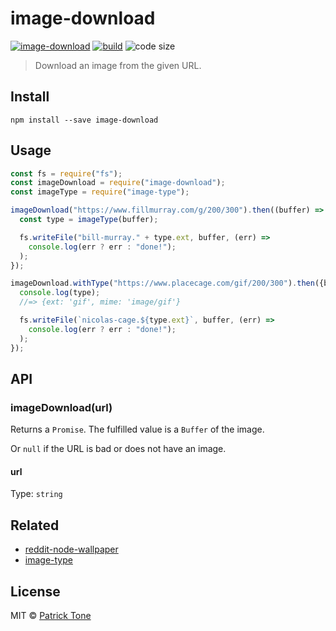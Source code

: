 # image-download

[![image-download](https://img.shields.io/npm/v/image-download?label=image-download)](https://www.npmjs.com/package/image-download)
[![build](https://img.shields.io/github/workflow/status/the-pat/image-download/Node.js%20CI)](https://github.com/the-pat/image-download/actions/workflows/node.js.yml)
![code size](https://img.shields.io/github/languages/code-size/the-pat/image-download)

> Download an image from the given URL.

## Install

```
npm install --save image-download
```

## Usage

```js
const fs = require("fs");
const imageDownload = require("image-download");
const imageType = require("image-type");

imageDownload("https://www.fillmurray.com/g/200/300").then((buffer) => {
  const type = imageType(buffer);

  fs.writeFile("bill-murray." + type.ext, buffer, (err) =>
    console.log(err ? err : "done!");
  );
});

imageDownload.withType("https://www.placecage.com/gif/200/300").then({buffer, type} => {
  console.log(type);
  //=> {ext: 'gif', mime: 'image/gif'}

  fs.writeFile(`nicolas-cage.${type.ext}`, buffer, (err) =>
    console.log(err ? err : "done!");
  );
});
```

## API

### imageDownload(url)

Returns a `Promise`. The fulfilled value is a `Buffer` of the image.

Or `null` if the URL is bad or does not have an image.

#### url

Type: `string`

## Related

- [reddit-node-wallpaper](https://github.com/the-pat/reddit-node-wallpaper)
- [image-type](https://github.com/sindresorhus/image-type)

## License

MIT © [Patrick Tone](https://patrickt.one)
